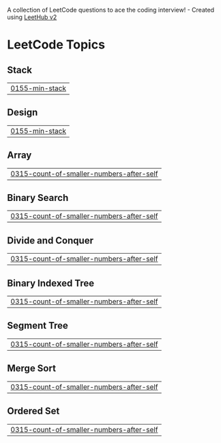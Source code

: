 A collection of LeetCode questions to ace the coding interview! - Created using [LeetHub v2](https://github.com/arunbhardwaj/LeetHub-2.0)
<!---LeetCode Topics Start-->
# LeetCode Topics
## Stack
|  |
| ------- |
| [0155-min-stack](https://github.com/ibad-ur-rehman-9/LeetCodes/tree/master/0155-min-stack) |
## Design
|  |
| ------- |
| [0155-min-stack](https://github.com/ibad-ur-rehman-9/LeetCodes/tree/master/0155-min-stack) |
## Array
|  |
| ------- |
| [0315-count-of-smaller-numbers-after-self](https://github.com/ibad-ur-rehman-9/LeetCodes/tree/master/0315-count-of-smaller-numbers-after-self) |
## Binary Search
|  |
| ------- |
| [0315-count-of-smaller-numbers-after-self](https://github.com/ibad-ur-rehman-9/LeetCodes/tree/master/0315-count-of-smaller-numbers-after-self) |
## Divide and Conquer
|  |
| ------- |
| [0315-count-of-smaller-numbers-after-self](https://github.com/ibad-ur-rehman-9/LeetCodes/tree/master/0315-count-of-smaller-numbers-after-self) |
## Binary Indexed Tree
|  |
| ------- |
| [0315-count-of-smaller-numbers-after-self](https://github.com/ibad-ur-rehman-9/LeetCodes/tree/master/0315-count-of-smaller-numbers-after-self) |
## Segment Tree
|  |
| ------- |
| [0315-count-of-smaller-numbers-after-self](https://github.com/ibad-ur-rehman-9/LeetCodes/tree/master/0315-count-of-smaller-numbers-after-self) |
## Merge Sort
|  |
| ------- |
| [0315-count-of-smaller-numbers-after-self](https://github.com/ibad-ur-rehman-9/LeetCodes/tree/master/0315-count-of-smaller-numbers-after-self) |
## Ordered Set
|  |
| ------- |
| [0315-count-of-smaller-numbers-after-self](https://github.com/ibad-ur-rehman-9/LeetCodes/tree/master/0315-count-of-smaller-numbers-after-self) |
<!---LeetCode Topics End-->